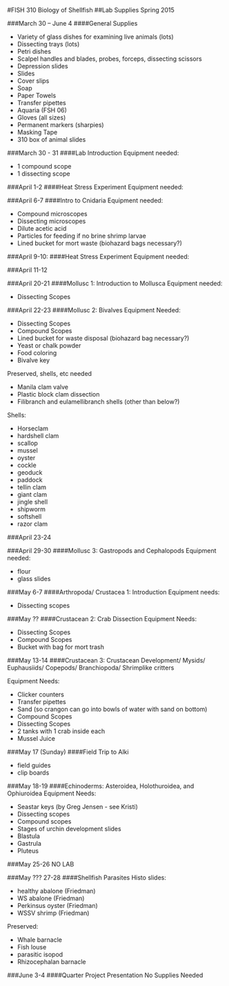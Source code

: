 #FISH 310 Biology of Shellfish
##Lab Supplies Spring 2015

###March 30 – June 4
####General Supplies
- Variety of glass dishes for examining live animals (lots)
- Dissecting trays (lots)
- Petri dishes
- Scalpel handles and blades, probes, forceps, dissecting scissors
- Depression slides
- Slides
- Cover slips
- Soap
- Paper Towels
- Transfer pipettes
- Aquaria (FSH 06)
- Gloves (all sizes)
- Permanent markers (sharpies)
- Masking Tape
- 310 box of animal slides 

###March 30 - 31
####Lab Introduction 
Equipment needed:

- 1 compound scope
- 1 dissecting scope

###April 1-2
####Heat Stress Experiment
Equipment needed:


###April 6-7
####Intro to Cnidaria
Equipment needed:

- Compound microscopes
- Dissecting microscopes
- Dilute acetic acid
- Particles for feeding if no brine shrimp larvae
- Lined bucket for mort waste (biohazard bags necessary?)


###April 9-10: 
####Heat Stress Experiment
Equipment needed:


###April 11-12


###April 20-21
####Mollusc 1: Introduction to Mollusca
Equipment needed:

- Dissecting Scopes



###April 22-23
####Mollusc 2: Bivalves
Equipment Needed:

- Dissecting Scopes
- Compound Scopes
- Lined bucket for waste disposal (biohazard bag necessary?)
- Yeast or chalk powder
- Food coloring
- Bivalve key


Preserved, shells, etc needed

- Manila clam valve
- Plastic block clam dissection
- Filibranch and eulamellibranch shells (other than below?)

Shells: 

- Horseclam
- hardshell clam
- scallop
- mussel
- oyster
- cockle
- geoduck
- paddock
- tellin clam
- giant clam
- jingle shell
- shipworm
- softshell
- razor clam

###April 23-24


###April 29-30
####Mollusc 3: Gastropods and Cephalopods
Equipment needed:

- flour
- glass slides


###May 6-7
####Arthropoda/ Crustacea 1: Introduction
Equipment needs:

- Dissecting scopes


###May ??
####Crustacean 2: Crab Dissection
Equipment Needs:

- Dissecting Scopes
- Compound Scopes
- Bucket with bag for mort trash



###May 13-14
####Crustacean 3: Crustacean Development/ Mysids/ Euphausiids/ Copepods/ Branchiopoda/ Shrimplike critters

Equipment Needs:

- Clicker counters 
- Transfer pipettes
- Sand (so crangon can go into bowls of water with sand on bottom)
- Compound Scopes
- Dissecting Scopes
- 2 tanks with 1 crab inside each
- Mussel Juice


###May 17 (Sunday)
####Field Trip to Alki

- field guides
- clip boards



###May 18-19
####Echinoderms: Asteroidea, Holothuroidea, and Ophiuroidea
Equipment Needs:

- Seastar keys (by Greg Jensen - see Kristi)
- Dissecting scopes
- Compound scopes
- Stages of urchin development slides
- Blastula
- Gastrula
- Pluteus    

###May 25-26
 NO LAB

###May ??? 27-28
####Shellfish Parasites
Histo slides:

- healthy abalone (Friedman)
- WS abalone (Friedman)
- Perkinsus oyster (Friedman)
- WSSV shrimp (Friedman)

Preserved:

- Whale barnacle
- Fish louse
- parasitic isopod
- Rhizocephalan barnacle


###June 3-4
####Quarter Project Presentation
No Supplies Needed






